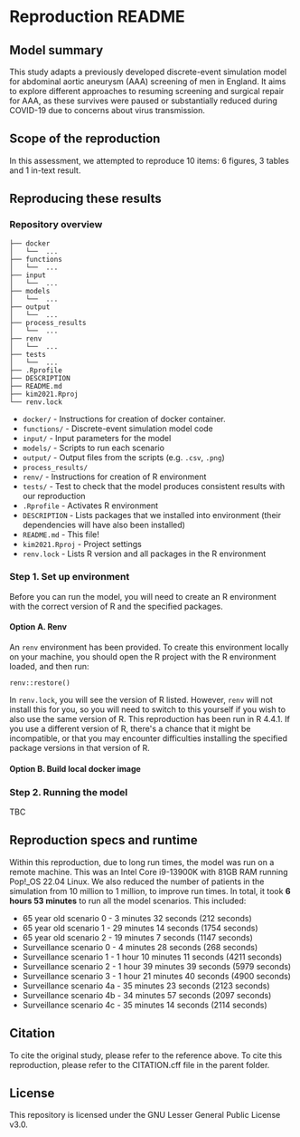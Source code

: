# Reproduction README

<!-- TODO: Finish filling out the README -->

## Model summary

This study adapts a previously developed discrete-event simulation model for abdominal aortic aneurysm (AAA) screening of men in England. It aims to explore different approaches to resuming screening and surgical repair for AAA, as these survives were paused or substantially reduced during COVID-19 due to concerns about virus transmission.

## Scope of the reproduction

In this assessment, we attempted to reproduce 10 items: 6 figures, 3 tables and 1 in-text result.

## Reproducing these results

### Repository overview

```
├── docker
│   └──  ...
├── functions
│   └──  ...
├── input
│   └──  ...
├── models
│   └──  ...
├── output
│   └──  ...
├── process_results
│   └──  ...
├── renv
│   └──  ...
├── tests
│   └──  ...
├── .Rprofile
├── DESCRIPTION
├── README.md
├── kim2021.Rproj
└── renv.lock
```

* `docker/` - Instructions for creation of docker container.
* `functions/` - Discrete-event simulation model code
* `input/` - Input parameters for the model
* `models/` - Scripts to run each scenario
* `output/` - Output files from the scripts (e.g. `.csv`, `.png`)
* `process_results/`
* `renv/` - Instructions for creation of R environment
* `tests/` - Test to check that the model produces consistent results with our reproduction
* `.Rprofile` - Activates R environment
* `DESCRIPTION` - Lists packages that we installed into environment (their dependencies will have also been installed)
* `README.md` - This file!
* `kim2021.Rproj` - Project settings
* `renv.lock` - Lists R version and all packages in the R environment

### Step 1. Set up environment

Before you can run the model, you will need to create an R environment with the correct version of R and the specified packages.

#### Option A. Renv

An `renv` environment has been provided. To create this environment locally on your machine, you should open the R project with the R environment loaded, and then run:

```
renv::restore()
```

In `renv.lock`, you will see the version of R listed. However, `renv` will not install this for you, so you will need to switch to this yourself if you wish to also use the same version of R. This reproduction has been run in R 4.4.1. If you use a different version of R, there's a chance that it might be incompatible, or that you may encounter difficulties installing the specified package versions in that version of R.

#### Option B. Build local docker image

<!-- TODO: Add this once made docker -->

### Step 2. Running the model

TBC

## Reproduction specs and runtime

Within this reproduction, due to long run times, the model was run on a remote machine. This was an Intel Core i9-13900K with 81GB RAM running Pop!_OS 22.04 Linux. We also reduced the number of patients in the simulation from 10 million to 1 million, to improve run times. In total, it took **6 hours 53 minutes** to run all the model scenarios. This included:

* 65 year old scenario 0 - 3 minutes 32 seconds (212 seconds)
* 65 year old scenario 1 - 29 minutes 14 seconds (1754 seconds)
* 65 year old scenario 2 - 19 minutes 7 seconds (1147 seconds)
* Surveillance scenario 0 - 4 minutes 28 seconds (268 seconds)
* Surveillance scenario 1 - 1 hour 10 minutes 11 seconds (4211 seconds)
* Surveillance scenario 2 - 1 hour 39 minutes 39 seconds (5979 seconds)
* Surveillance scenario 3 - 1 hour 21 minutes 40 seconds (4900 seconds)
* Surveillance scenario 4a - 35 minutes 23 seconds (2123 seconds)
* Surveillance scenario 4b - 34 minutes 57 seconds (2097 seconds)
* Surveillance scenario 4c - 35 minutes 14 seconds (2114 seconds)


<!-- 212 + 1754 + 1147 + 268 + 4211 + 5979 + 4900 + 2123 + 2097 + 2114 = 24805 seconds = 413 minutes 25 seconds = 6 hours, 53 minutes, 26 seconds

Excluded these which I had run but which ended up not actually being needed for the paper:
* Surveillance scenario 4d - 35 minutes 5 seconds (2105 seconds)
* Surveillance scenario 4e - 34 minutes 56 seconds (2096 seconds) -->

## Citation

To cite the original study, please refer to the reference above. To cite this reproduction, please refer to the CITATION.cff file in the parent folder.

## License

This repository is licensed under the GNU Lesser General Public License v3.0.